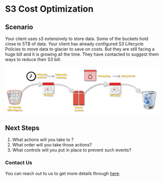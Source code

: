 # S3 Cost Optimization

## Scenario

Your client uses s3 extensively to store data. Some of the buckets hold close to 5TB of data. Your client has already configured S3 Lifecycle Policies to move data to glacier to save on costs. But they are still facing a huge bill and it is growing all the time. They have contacted to suggest them ways to reduce their S3 bill.

![S3 Cost Optimization](images/miztiik-aws-real-time-use-cases-s3-cost-optimizations.png)

## Next Steps

1. What actions will you take to ?
1. What order will you take those actions?
1. What controls will you put in place to prevent such events?

### Contact Us

You can reach out to us to get more details through [here](https://youtube.com/c/valaxytechnologies/about).
